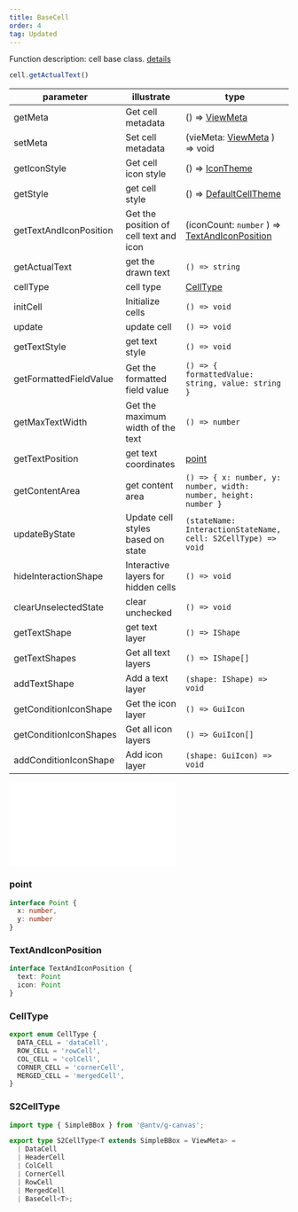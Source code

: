 ```yaml
---
title: BaseCell
order: 4
tag: Updated
---
```


Function description: cell base class. [details](https://github.com/antvis/S2/blob/master/packages/s2-core/src/cell/base-cell.ts)

```ts
cell.getActualText()
```

| parameter              | illustrate                             | type                                                                  |
| ---------------------- | -------------------------------------- | --------------------------------------------------------------------- |
| getMeta                | Get cell metadata                      | () => [ViewMeta](#viewmeta)                                           |
| setMeta                | Set cell metadata                      | (vieMeta: [ViewMeta](#viewmeta) ) => void                             |
| getIconStyle           | Get cell icon style                    | () => [IconTheme](/docs/api/general/S2Theme#icontheme)                |
| getStyle               | get cell style                         | () => [DefaultCellTheme](/docs/api/general/S2Theme#defaultcelltheme)  |
| getTextAndIconPosition | Get the position of cell text and icon | (iconCount: `number` ) => [TextAndIconPosition](#textandiconposition) |
| getActualText          | get the drawn text                     | `() => string`                                                        |
| cellType               | cell type                              | [CellType](#celltypes)                                               |
| initCell               | Initialize cells                       | `() => void`                                                          |
| update                 | update cell                            | `() => void`                                                          |
| getTextStyle           | get text style                         | `() => void`                                                          |
| getFormattedFieldValue | Get the formatted field value          | `() => { formattedValue: string, value: string }`                     |
| getMaxTextWidth        | Get the maximum width of the text      | `() => number`                                                        |
| getTextPosition        | get text coordinates                   | [point](#point)                                                       |
| getContentArea         | get content area                       | `() => { x: number, y: number, width: number, height: number }`       |
| updateByState          | Update cell styles based on state      | `(stateName: InteractionStateName, cell: S2CellType) => void`         |
| hideInteractionShape   | Interactive layers for hidden cells    | `() => void`                                                          |
| clearUnselectedState   | clear unchecked                        | `() => void`                                                          |
| getTextShape           | get text layer                         | `() => IShape`                                                        |
| getTextShapes          | Get all text layers                    | `() => IShape[]`                                                      |
| addTextShape           | Add a text layer                       | `(shape: IShape) => void`                                             |
| getConditionIconShape  | Get the icon layer                     | `() => GuiIcon`                                                       |
| getConditionIconShapes | Get all icon layers                    | `() => GuiIcon[]`                                                     |
| addConditionIconShape  | Add icon layer                         | `(shape: GuiIcon) => void`                                            |

<embed src="@/docs/common/view-meta.en.md"></embed>

### point

```ts
interface Point {
  x: number,
  y: number
}
```

### TextAndIconPosition

```ts
interface TextAndIconPosition {
  text: Point
  icon: Point
}
```

### CellType

```ts
export enum CellType {
  DATA_CELL = 'dataCell',
  ROW_CELL = 'rowCell',
  COL_CELL = 'colCell',
  CORNER_CELL = 'cornerCell',
  MERGED_CELL = 'mergedCell',
}
```

### S2CellType

```ts
import type { SimpleBBox } from '@antv/g-canvas';

export type S2CellType<T extends SimpleBBox = ViewMeta> =
  | DataCell
  | HeaderCell
  | ColCell
  | CornerCell
  | RowCell
  | MergedCell
  | BaseCell<T>;
```
